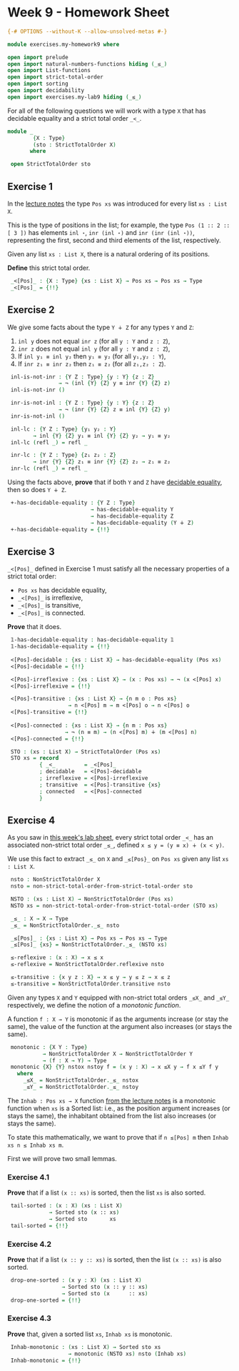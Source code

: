# Week 9 - Homework Sheet

```agda
{-# OPTIONS --without-K --allow-unsolved-metas #-}

module exercises.my-homework9 where

open import prelude
open import natural-numbers-functions hiding (_≤_)
open import List-functions
open import strict-total-order
open import sorting
open import decidability
open import exercises.my-lab9 hiding (_≤_)
```

For all of the following questions we will work with a type `X` that
has decidable equality and a strict total order `_<_`.

```agda
module _
        {X : Type}
        (sto : StrictTotalOrder X)
       where

 open StrictTotalOrder sto
```

## Exercise 1

In the [lecture notes](../sorting.lagda.md) the type `Pos xs` was
introduced for every list `xs : List X`.

This is the type of positions in the list; for example, the type
`Pos (1 :: 2 :: [ 3 ])` has elements `inl ⋆`, `inr (inl ⋆)` and
`inr (inr (inl ⋆))`, representing the first, second and third elements
of the list, respectively.

Given any list `xs : List X`, there is a natural ordering of its
positions.

**Define** this strict total order.

```agda
 _<[Pos]_ : {X : Type} {xs : List X} → Pos xs → Pos xs → Type
 _<[Pos]_ = {!!}
```

## Exercise 2

We give some facts about the type `Y ∔ Z` for any types `Y` and `Z`:

 1. `inl y` does not equal `inr z` (for all `y : Y` and `z : Z`),
 1. `inr z` does not equal `inl y` (for all `y : Y` and `z : Z`),
 1. If `inl y₁ ≡ inl y₂` then `y₁ ≡ y₂` (for all `y₁,y₂ : Y`),
 1. If `inr z₁ ≡ inr z₂` then `z₁ ≡ z₂` (for all `z₁,z₂ : Z`).

```agda
 inl-is-not-inr : {Y Z : Type} {y : Y} {z : Z}
                → ¬ (inl {Y} {Z} y ≡ inr {Y} {Z} z)
 inl-is-not-inr ()

 inr-is-not-inl : {Y Z : Type} {y : Y} {z : Z}
                → ¬ (inr {Y} {Z} z ≡ inl {Y} {Z} y)
 inr-is-not-inl ()

 inl-lc : {Y Z : Type} {y₁ y₂ : Y}
        → inl {Y} {Z} y₁ ≡ inl {Y} {Z} y₂ → y₁ ≡ y₂
 inl-lc (refl _) = refl _

 inr-lc : {Y Z : Type} {z₁ z₂ : Z}
        → inr {Y} {Z} z₁ ≡ inr {Y} {Z} z₂ → z₁ ≡ z₂
 inr-lc (refl _) = refl _
```

Using the facts above, **prove** that if both `Y` and `Z` have
[decidable equality](../decidability.lagda.md), then so does `Y ∔ Z`.

```agda
 +-has-decidable-equality : {Y Z : Type}
                          → has-decidable-equality Y
                          → has-decidable-equality Z
                          → has-decidable-equality (Y ∔ Z)
 +-has-decidable-equality = {!!}
```

## Exercise 3

`_<[Pos]_` defined in Exercise 1 must satisfy all the necessary
properties of a strict total order:
  * `Pos xs` has decidable equality,
  * `_<[Pos]_` is irreflexive,
  * `_<[Pos]_` is transitive,
  * `_<[Pos]_` is connected.

**Prove** that it does.

```agda
 𝟙-has-decidable-equality : has-decidable-equality 𝟙
 𝟙-has-decidable-equality = {!!}
 
 <[Pos]-decidable : {xs : List X} → has-decidable-equality (Pos xs)
 <[Pos]-decidable = {!!}

 <[Pos]-irreflexive : {xs : List X} → (x : Pos xs) → ¬ (x <[Pos] x)
 <[Pos]-irreflexive = {!!}

 <[Pos]-transitive : {xs : List X} → {n m o : Pos xs}
                   → n <[Pos] m → m <[Pos] o → n <[Pos] o
 <[Pos]-transitive = {!!}
 
 <[Pos]-connected : {xs : List X} → {n m : Pos xs}
                  → ¬ (n ≡ m) → (n <[Pos] m) ∔ (m <[Pos] n)
 <[Pos]-connected = {!!}

 STO : (xs : List X) → StrictTotalOrder (Pos xs)
 STO xs = record
          { _<_         = _<[Pos]_
          ; decidable   = <[Pos]-decidable
          ; irreflexive = <[Pos]-irreflexive
          ; transitive  = <[Pos]-transitive {xs}
          ; connected   = <[Pos]-connected
          }
```

## Exercise 4

As you saw in [this week's lab sheet](lab9-solutions.lagda.md),
every strict total order `_<_` has an associated non-strict total
order `_≤_`, defined `x ≤ y = (y ≡ x) ∔ (x < y)`.

We use this fact to extract `_≤_` on `X` and `_≤[Pos}_` on `Pos xs`
given any list `xs : List X`.

```agda 
 nsto : NonStrictTotalOrder X
 nsto = non-strict-total-order-from-strict-total-order sto

 NSTO : (xs : List X) → NonStrictTotalOrder (Pos xs)
 NSTO xs = non-strict-total-order-from-strict-total-order (STO xs)

 _≤_ : X → X → Type
 _≤_ = NonStrictTotalOrder._≤_ nsto

 _≤[Pos]_ : {xs : List X} → Pos xs → Pos xs → Type
 _≤[Pos]_ {xs} = NonStrictTotalOrder._≤_ (NSTO xs)

 ≤-reflexive : (x : X) → x ≤ x
 ≤-reflexive = NonStrictTotalOrder.reflexive nsto

 ≤-transitive : {x y z : X} → x ≤ y → y ≤ z → x ≤ z
 ≤-transitive = NonStrictTotalOrder.transitive nsto
```

Given any types `X` and `Y` equipped with non-strict total orders
`_≤X_` and `_≤Y_` respectively, we define the notion of a *monotonic
function*.

A function `f : X → Y` is monotonic if as the arguments increase (or
stay the same), the value of the function at the argument also
increases (or stays the same).

```agda
 monotonic : {X Y : Type}
           → NonStrictTotalOrder X → NonStrictTotalOrder Y
           → (f : X → Y) → Type
 monotonic {X} {Y} nstox nstoy f = (x y : X) → x ≤X y → f x ≤Y f y
   where
     _≤X_ = NonStrictTotalOrder._≤_ nstox
     _≤Y_ = NonStrictTotalOrder._≤_ nstoy
```

The `Inhab : Pos xs → X` function
[from the lecture notes](../sorting.lagda.md) is a monotonic function
when `xs` is a Sorted list: i.e., as the position argument increases
(or stays the same), the inhabitant obtained from the list also
increases (or stays the same).

To state this mathematically, we want to prove that if `n ≤[Pos] m`
then `Inhab xs n ≤ Inhab xs m`.

First we will prove two small lemmas.

### Exercise 4.1

**Prove** that if a list `(x :: xs)` is sorted, then the list `xs` is
also sorted.

```agda
 tail-sorted : (x : X) (xs : List X)
             → Sorted sto (x :: xs)
             → Sorted sto       xs            
 tail-sorted = {!!}
```

### Exercise 4.2

**Prove** that if a list `(x :: y :: xs)` is sorted, then the list
`(x :: xs)` is also sorted.

```agda
 drop-one-sorted : (x y : X) (xs : List X)
                 → Sorted sto (x :: y :: xs)
                 → Sorted sto (x      :: xs)
 drop-one-sorted = {!!}
```

### Exercise 4.3

**Prove** that, given a sorted list `xs`, `Inhab xs` is monotonic.

```agda
 Inhab-monotonic : (xs : List X) → Sorted sto xs
                   → monotonic (NSTO xs) nsto (Inhab xs)                   
 Inhab-monotonic = {!!}
```
